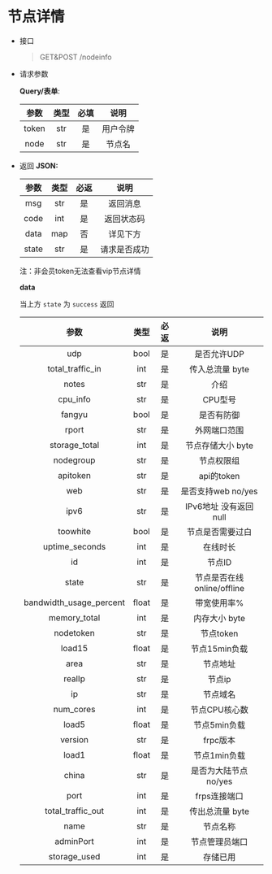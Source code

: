 # 节点详情
- 接口
    > GET&POST /nodeinfo
- 请求参数

    **Query/表单**:

    |  参数   | 类型  | 必填 |  说明  |
    |:-----:|:---:|:--:|:----:|
    | token | str | 是  | 用户令牌 |
    | node  | str | 是  | 节点名  |

- 返回
    **JSON:**

    |  参数   | 类型  | 必返 |   说明   |
    |:-----:|:---:|:--:|:------:|
    |  msg  | str | 是  |  返回消息  |
    | code  | int | 是  | 返回状态码  |
    | data  | map | 否  |  详见下方  |
    | state | str | 是  | 请求是否成功 |

    注：非会员token无法查看vip节点详情

    **data**

    当上方 `state` 为 `success` 返回

    |           参数            |  类型   | 必返 |          说明           |
    |:-----------------------:|:-----:|:--:|:---------------------:|
    |           udp           | bool  | 是  |        是否允许UDP        |
    |    total_traffic_in     |  int  | 是  |      传入总流量 byte       |
    |          notes          |  str  | 是  |          介绍           |
    |        cpu_info         |  str  | 是  |         CPU型号         |
    |         fangyu          | bool  | 是  |         是否有防御         |
    |          rport          |  str  | 是  |        外网端口范围         |
    |      storage_total      |  int  | 是  |      节点存储大小 byte      |
    |        nodegroup        |  str  | 是  |         节点权限组         |
    |        apitoken         |  str  | 是  |       api的token       |
    |           web           |  str  | 是  |    是否支持web no/yes     |
    |          ipv6           |  str  | 是  |    IPv6地址 没有返回null    |
    |        toowhite         | bool  | 是  |       节点是否需要过白        |
    |     uptime_seconds      |  int  | 是  |         在线时长          |
    |           id            |  int  | 是  |         节点ID          |
    |          state          |  str  | 是  | 节点是否在线 online/offline |
    | bandwidth_usage_percent | float | 是  |        带宽使用率%         |
    |      memory_total       |  int  | 是  |       内存大小 byte       |
    |        nodetoken        |  str  | 是  |        节点token        |
    |         load15          | float | 是  |       节点15min负载       |
    |          area           |  str  | 是  |         节点地址          |
    |         realIp          |  str  | 是  |         节点ip          |
    |           ip            |  str  | 是  |         节点域名          |
    |        num_cores        |  int  | 是  |       节点CPU核心数        |
    |          load5          | float | 是  |       节点5min负载        |
    |         version         |  str  | 是  |        frpc版本         |
    |          load1          | float | 是  |       节点1min负载        |
    |          china          |  str  | 是  |    是否为大陆节点 no/yes     |
    |          port           |  int  | 是  |       frps连接端口        |
    |    total_traffic_out    |  int  | 是  |      传出总流量 byte       |
    |          name           |  str  | 是  |         节点名称          |
    |        adminPort        |  int  | 是  |        节点管理员端口        |
    |      storage_used       |  int  | 是  |         存储已用          |
